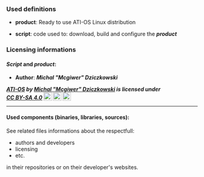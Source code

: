 ### Used definitions

- **product**: Ready to use ATI-OS Linux distribution

- **script**: code used to: download, build and configure the ***product***


### Licensing informations


#### ***Script*** and ***product***:

- **Author**: ***Michal "Mcgiwer" Dziczkowski***
  
***<p xmlns:cc="http://creativecommons.org/ns#" xmlns:dct="http://purl.org/dc/terms/"><a property="dct:title" rel="cc:attributionURL" href="https://github.com/mdziczkowski/ATI-OS">ATI-OS</a> by <a rel="cc:attributionURL dct:creator" property="cc:attributionName" href="https://github.com/mdziczkowski">Michal "Mcgiwer" Dziczkowski</a> is licensed under <a href="https://creativecommons.org/licenses/by-sa/4.0/?ref=chooser-v1" target="_blank" rel="license noopener noreferrer" style="display:inline-block;">CC BY-SA 4.0<img style="height:22px!important;margin-left:3px;vertical-align:text-bottom;" src="https://mirrors.creativecommons.org/presskit/icons/cc.svg?ref=chooser-v1" alt=""><img style="height:22px!important;margin-left:3px;vertical-align:text-bottom;" src="https://mirrors.creativecommons.org/presskit/icons/by.svg?ref=chooser-v1" alt=""><img style="height:22px!important;margin-left:3px;vertical-align:text-bottom;" src="https://mirrors.creativecommons.org/presskit/icons/sa.svg?ref=chooser-v1" alt=""></a></p>***

---
#### Used components (binaries, libraries, sources):

See related files informations about the respectfull:
- authors and developers
- licensing
- etc.

in their repositories or on their developer's websites.
